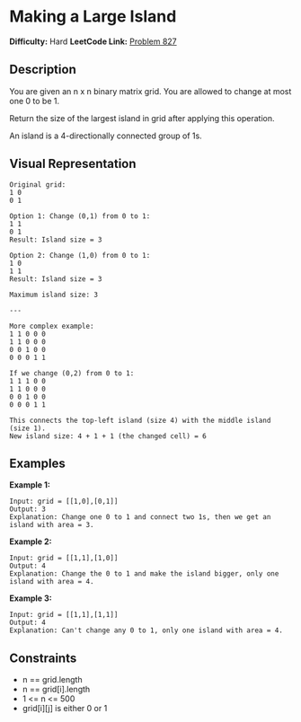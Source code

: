 # Making a Large Island

**Difficulty:** Hard
**LeetCode Link:** [Problem 827](https://leetcode.com/problems/making-a-large-island/)

## Description
You are given an n x n binary matrix grid. You are allowed to change at most one 0 to be 1.

Return the size of the largest island in grid after applying this operation.

An island is a 4-directionally connected group of 1s.

## Visual Representation

```
Original grid:
1 0
0 1

Option 1: Change (0,1) from 0 to 1:
1 1
0 1
Result: Island size = 3

Option 2: Change (1,0) from 0 to 1:
1 0
1 1
Result: Island size = 3

Maximum island size: 3

---

More complex example:
1 1 0 0 0
1 1 0 0 0
0 0 1 0 0
0 0 0 1 1

If we change (0,2) from 0 to 1:
1 1 1 0 0
1 1 0 0 0
0 0 1 0 0
0 0 0 1 1

This connects the top-left island (size 4) with the middle island (size 1).
New island size: 4 + 1 + 1 (the changed cell) = 6
```

## Examples

**Example 1:**
```
Input: grid = [[1,0],[0,1]]
Output: 3
Explanation: Change one 0 to 1 and connect two 1s, then we get an island with area = 3.
```

**Example 2:**
```
Input: grid = [[1,1],[1,0]]
Output: 4
Explanation: Change the 0 to 1 and make the island bigger, only one island with area = 4.
```

**Example 3:**
```
Input: grid = [[1,1],[1,1]]
Output: 4
Explanation: Can't change any 0 to 1, only one island with area = 4.
```

## Constraints
- n == grid.length
- n == grid[i].length
- 1 <= n <= 500
- grid[i][j] is either 0 or 1
